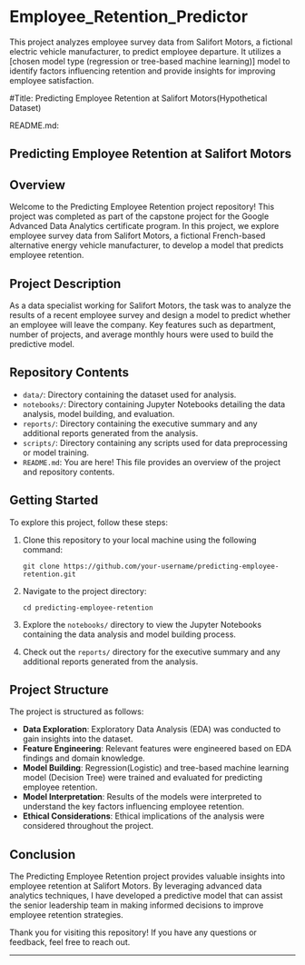 # Employee_Retention_Predictor
This project analyzes employee survey data from Salifort Motors, a fictional electric vehicle manufacturer, to predict employee departure. It utilizes a [chosen model type (regression or tree-based machine learning)] model to identify factors influencing retention and provide insights for improving employee satisfaction.

#Title: Predicting Employee Retention at Salifort Motors(Hypothetical Dataset)

README.md:

## Predicting Employee Retention at Salifort Motors

## Overview

Welcome to the Predicting Employee Retention project repository! This project was completed as part of the capstone project for the  Google Advanced Data Analytics certificate program. In this project, we explore employee survey data from Salifort Motors, a fictional French-based alternative energy vehicle manufacturer, to develop a model that predicts employee retention.

## Project Description

As a data specialist working for Salifort Motors, the task was to analyze the results of a recent employee survey and design a model to predict whether an employee will leave the company. Key features such as department, number of projects, and average monthly hours were used to build the predictive model.

## Repository Contents

- `data/`: Directory containing the dataset used for analysis.
- `notebooks/`: Directory containing Jupyter Notebooks detailing the data analysis, model building, and evaluation.
- `reports/`: Directory containing the executive summary and any additional reports generated from the analysis.
- `scripts/`: Directory containing any scripts used for data preprocessing or model training.
- `README.md`: You are here! This file provides an overview of the project and repository contents.

## Getting Started

To explore this project, follow these steps:

1. Clone this repository to your local machine using the following command:

   ```
   git clone https://github.com/your-username/predicting-employee-retention.git
   ```

2. Navigate to the project directory:

   ```
   cd predicting-employee-retention
   ```

3. Explore the `notebooks/` directory to view the Jupyter Notebooks containing the data analysis and model building process.

4. Check out the `reports/` directory for the executive summary and any additional reports generated from the analysis.

## Project Structure

The project is structured as follows:

- **Data Exploration**: Exploratory Data Analysis (EDA) was conducted to gain insights into the dataset.
- **Feature Engineering**: Relevant features were engineered based on EDA findings and domain knowledge.
- **Model Building**: Regression(Logistic) and tree-based machine learning model (Decision Tree) were trained and evaluated for predicting employee retention.
- **Model Interpretation**: Results of the models were interpreted to understand the key factors influencing employee retention.
- **Ethical Considerations**: Ethical implications of the analysis were considered throughout the project.

## Conclusion

The Predicting Employee Retention project provides valuable insights into employee retention at Salifort Motors. By leveraging advanced data analytics techniques, I have developed a predictive model that can assist the senior leadership team in making informed decisions to improve employee retention strategies.

Thank you for visiting this repository! If you have any questions or feedback, feel free to reach out.

---
